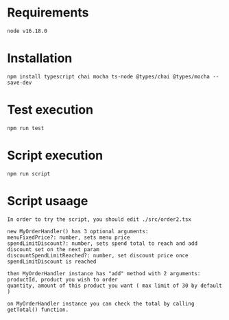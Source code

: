  # Requirements
    node v16.18.0

 # Installation
    npm install typescript chai mocha ts-node @types/chai @types/mocha --save-dev

 # Test execution
    npm run test

 # Script execution
    npm run script

 # Script usaage
    In order to try the script, you should edit ./src/order2.tsx

    new MyOrderHandler() has 3 optional arguments: 
    menuFixedPrice?: number, sets menu price
    spendLimitDiscount?: number, sets spend total to reach and add  discount set on the next param
    discountSpendLimitReached?: number, set discount price once spendLimitDiscount is reached

    then MyOrderHandler instance has "add" method with 2 arguments:
    productId, product you wish to order
    quantity, amount of this product you want ( max limit of 30 by default )

    on MyOrderHandler instance you can check the total by calling getTotal() function.

